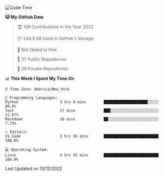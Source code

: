 <!--START_SECTION:waka-->
![Code Time](http://img.shields.io/badge/Code%20Time-119%20hrs%2053%20mins-blue)

**🐱 My GitHub Data** 

> 🏆 108 Contributions in the Year 2022
 > 
> 📦 244.9 kB Used in GitHub's Storage 
 > 
> 🚫 Not Opted to Hire
 > 
> 📜 37 Public Repositories 
 > 
> 🔑 39 Private Repositories  
 > 
📊 **This Week I Spent My Time On** 

```text
⌚︎ Time Zone: America/New_York

💬 Programming Languages: 
Python                   3 hrs 9 mins        ████████████████████░░░░░   80.6% 
Text                     27 mins             ███░░░░░░░░░░░░░░░░░░░░░░   11.67% 
Markdown                 18 mins             ██░░░░░░░░░░░░░░░░░░░░░░░   7.73%

🔥 Editors: 
VS Code                  3 hrs 55 mins       █████████████████████████   100.0%

💻 Operating System: 
Linux                    3 hrs 55 mins       █████████████████████████   100.0%

```


 Last Updated on 13/12/2022
<!--END_SECTION:waka-->